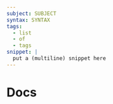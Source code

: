```yaml
---
subject: SUBJECT
syntax: SYNTAX
tags:
  - list
  - of
  - tags
snippet: |
  put a (multiline) snippet here
---
```


# Docs
